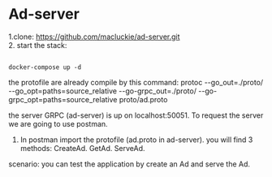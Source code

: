 # Ad-server
1.clone:
https://github.com/macluckie/ad-server.git  
2. start the stack: 

```console

docker-compose up -d

```
the protofile are already compile by this command: 
protoc --go_out=./proto/ --go_opt=paths=source_relative --go-grpc_out=./proto/ 
--go-grpc_opt=paths=source_relative proto/ad.proto


the server GRPC (ad-server) is up on  localhost:50051.
To request the server we are going to use postman.
1. In postman import the protofile (ad.proto in ad-server). 
you will find 3 methods: 
CreateAd.
GetAd.
ServeAd. 

scenario:
you can test the application by create an Ad and serve the Ad.
